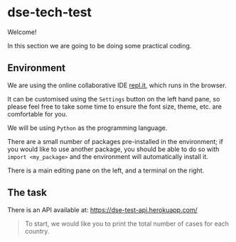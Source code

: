 # dse-tech-test

Welcome!

In this section we are going to be doing some practical coding.

## Environment

We are using the online collaborative IDE [repl.it](repl.it), which runs in the browser.

It can be customised using the `Settings` button on the left hand pane, so please feel free to take some time to ensure the font size, theme, etc. are comfortable for you.

We will be using `Python` as the programming language.

There are a small number of packages pre-installed in the environment; if you would like to use another package, you should be able to do so with `import <my_package>` and the environment will automatically install it.

There is a main editing pane on the left, and a terminal on the right.

## The task

There is an API available at: https://dse-test-api.herokuapp.com/

> To start, we would like you to print the total number of cases for each country.
